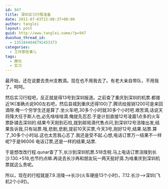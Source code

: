 ```yaml
---
id: 947
title: 深圳实习行程准备
date: 2011-07-03T22:08:37+00:00
author: tanglei
layout: post
guid: http://www.tanglei.name/?p=947
duoshuo_thread_id:
  - 1351844048792453373
categories:
  - 工作那些事儿
tags:
  - 腾讯
  - 实习
---
```

最开始，还在说要去贵州支教滴。现在也不用我去了。有老大亲自带队，不用我了。呵呵。

然后实习行程吧，反正就是得13号到深圳报道。之前查了重庆到深圳的机票.都接近1K(准确点说900左右吧，然后县城到重庆还得100)了.腾讯给报销1200可是来回滴呀.俺一个穷学生还是算了.坐火车吧,30多个小时就30多个小时吧.艰苦滴,话说天将降大任于斯人也,必先啥啥啥滴.俺就先忍忍.于是计划直接12号凌晨1点多的火车票卧铺去深圳的.结果今天刚到石柱,就到邮局滴代售点问,到深圳12号涪陵出发,结果告诉我,只有站票.哦,悲剧,悲剧,提前10天买票,今天3号,刚好12号,结果.站票.算了,30多个小时站.这也太苦我心志了.我还是受不起.心想,电话订票万一结果不一样呢?于是96006 电话订票,还是一样的结果,站票.

于是想改改行程.qunar查了下,长沙到深圳机票.518含税.马上电话订票涪陵到长沙.130.+518,也节约点嘛.再说去长沙再和朋友玩一两天挺好滴.为啥重庆到深圳机票就这么贵呢。

所以，现在的行程就是7.9.涪陵—>长沙(火车硬座13个小时)，7.12.长沙—>深圳(飞机2个小时)。

&nbsp;

